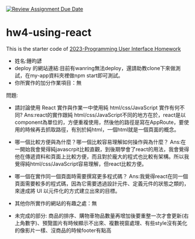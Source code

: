 [![Review Assignment Due Date](https://classroom.github.com/assets/deadline-readme-button-24ddc0f5d75046c5622901739e7c5dd533143b0c8e959d652212380cedb1ea36.svg)](https://classroom.github.com/a/wH3jFylN)
# hw4-using-react
This is the starter code of [2023-Programming User Interface Homework](https://hackmd.io/@akairisu/ByGFeGdZh)

- 姓名:鍾昀諺
- deploy 的網站連結:目前有wanring無法deploy，還請助教clone下來做測試，在my-app資料夾裡做npm start即可測試。
- 你所實作的加分作業項目：無

問題:
- 請討論使用 React 實作與作業一中使用純 html/css/JavaScript 實作有何不同?
Ans:react的實作跟純 html/css/JavaScript不同的地方在於，react是以component為單位的，方便重複使用，然後他的路徑是寫在AppRoute，要使用的時候再去抓取路徑，有別於純html，一個html就是一個頁面的概念。

- 哪一個比較方便與為什麼？哪一個比較容易理解如何操作與為什麼？
Ans:在一開始我會覺得純javascrpit比較直觀，到後期學會了react的用法，我會覺得他在傳遞資料和頁面上比較方便，而且對於龐大的程式也比較有架構。所以我覺得純html/css/JavaScript容易理解，但react比較方便。

- 哪一個在實作同一個頁面時需要撰寫更多程式碼？
Ans:我覺得react在同一個頁面需要較多的程式碼，因為它需要透過設計元件、定義元件的狀態之類的，來達成將 UI 以元件化的方式建立出來的目標。

- 其他你所實作的網站的有趣之處：無

- 未完成的部分: 商品的排序、購物車物品數量再增加後要重整一次才會更新(右上角數字)、預覽圖片有時候顯示不出來、複數視窗處理、有些style沒有美化的像影片一樣、沒商品的時候footer有點高
